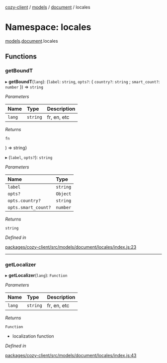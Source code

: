 [cozy-client](../README.md) / [models](models.md) / [document](models.document.md) / locales

# Namespace: locales

[models](models.md).[document](models.document.md).locales

## Functions

### getBoundT

▸ **getBoundT**(`lang`): (`label`: `string`, `opts?`: { `country?`: `string` ; `smart_count?`: `number`  }) => `string`

*Parameters*

| Name | Type | Description |
| :------ | :------ | :------ |
| `lang` | `string` | fr, en, etc |

*Returns*

`fn`

) => string}

▸ (`label`, `opts?`): `string`

*Parameters*

| Name | Type |
| :------ | :------ |
| `label` | `string` |
| `opts?` | `Object` |
| `opts.country?` | `string` |
| `opts.smart_count?` | `number` |

*Returns*

`string`

*Defined in*

[packages/cozy-client/src/models/document/locales/index.js:23](https://github.com/cozy/cozy-client/blob/master/packages/cozy-client/src/models/document/locales/index.js#L23)

***

### getLocalizer

▸ **getLocalizer**(`lang`): `Function`

*Parameters*

| Name | Type | Description |
| :------ | :------ | :------ |
| `lang` | `string` | fr, en, etc |

*Returns*

`Function`

*   localization function

*Defined in*

[packages/cozy-client/src/models/document/locales/index.js:43](https://github.com/cozy/cozy-client/blob/master/packages/cozy-client/src/models/document/locales/index.js#L43)

